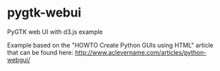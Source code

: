 pygtk-webui
===========

PyGTK web UI with d3.js example

Example based on the "HOWTO Create Python GUIs using HTML" article that can be
found here:
http://www.aclevername.com/articles/python-webgui/
